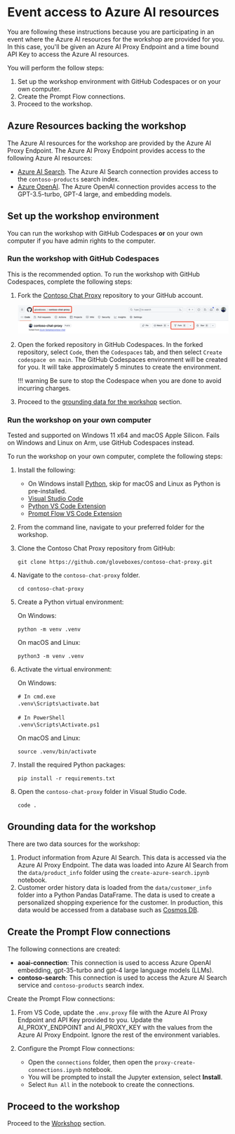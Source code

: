 # Event access to Azure AI resources

You are following these instructions because you are participating in an event where the Azure AI resources for the workshop are provided for you. In this case, you'll be given an Azure AI Proxy Endpoint and a time bound API Key to access the Azure AI resources.

You will perform the follow steps:

1. Set up the workshop environment with GitHub Codespaces or on your own computer.
1. Create the Prompt Flow connections.
1. Proceed to the workshop.

## Azure Resources backing the workshop

The Azure AI resources for the workshop are provided by the Azure AI Proxy Endpoint. The Azure AI Proxy Endpoint provides access to the following Azure AI resources:

- [Azure AI Search](https://azure.microsoft.com/products/ai-services/ai-search/). The Azure AI Search connection provides access to the `contoso-products` search index.
- [Azure OpenAI](https://azure.microsoft.com/products/ai-services/openai-service). The Azure OpenAI connection provides access to the GPT-3.5-turbo, GPT-4 large, and embedding models.

## Set up the workshop environment

You can run the workshop with GitHub Codespaces **or** on your own computer if you have admin rights to the computer.

### Run the workshop with GitHub Codespaces

This is the recommended option. To run the workshop with GitHub Codespaces, complete the following steps:

1. Fork the [Contoso Chat Proxy](https://github.com/gloveboxes/contoso-chat-proxy) repository to your GitHub account.

    ![](media/repo_fork.png)

1. Open the forked repository in GitHub Codespaces. In the forked repository, select `Code`, then the `Codespaces` tab, and then select `Create codespace on main`. The GitHub Codespaces environment will be created for you. It will take approximately 5 minutes to create the environment.

    <!-- ![](media/codespaces_open.png) -->

    !!! warning
        Be sure to stop the Codespace when you are done to avoid incurring charges.

1. Proceed to the [grounding data for the workshop](#grounding-data-for-the-workshop) section.

### Run the workshop on your own computer

Tested and supported on Windows 11 x64 and macOS Apple Silicon. Fails on Windows and Linux on Arm, use GitHub Codespaces instead.

To run the workshop on your own computer, complete the following steps:

1. Install the following:
    - On Windows install [Python](https://www.python.org/downloads/), skip for macOS and Linux as Python is pre-installed.
    - [Visual Studio Code](https://code.visualstudio.com/)
    - [Python VS Code Extension](https://marketplace.visualstudio.com/items?itemName=ms-python.python)
    - [Prompt Flow VS Code Extension](https://marketplace.visualstudio.com/items?itemName=prompt-flow.prompt-flow)

1. From the command line, navigate to your preferred folder for the workshop.
1. Clone the Contoso Chat Proxy repository from GitHub:

    ```shell
    git clone https://github.com/gloveboxes/contoso-chat-proxy.git
    ```

1. Navigate to the `contoso-chat-proxy` folder.

    ```shell
    cd contoso-chat-proxy
    ```

1. Create a Python virtual environment:

    On Windows:

    ```shell
    python -m venv .venv
    ```

    On macOS and Linux:

    ```shell
    python3 -m venv .venv
    ```

1. Activate the virtual environment:

    On Windows:

    ```shell
    # In cmd.exe
    .venv\Scripts\activate.bat

    # In PowerShell
    .venv\Scripts\Activate.ps1
    ```

    On macOS and Linux:

    ```shell
    source .venv/bin/activate
    ```

1. Install the required Python packages:

    ```shell
    pip install -r requirements.txt
    ```

1. Open the `contoso-chat-proxy` folder in Visual Studio Code.

    ```shell
    code .
    ```

## Grounding data for the workshop

There are two data sources for the workshop:

1. Product information from Azure AI Search. This data is accessed via the Azure AI Proxy Endpoint. The data was loaded into Azure AI Search from the `data/product_info` folder using the `create-azure-search.ipynb` notebook.
1. Customer order history data is loaded from the `data/customer_info` folder into a Python Pandas DataFrame. The data is used to create a personalized shopping experience for the customer. In production, this data would be accessed from a database such as [Cosmos DB](https://learn.microsoft.com/azure/cosmos-db/).

## Create the Prompt Flow connections

The following connections are created:

- **aoai-connection**: This connection is used to access Azure OpenAI embedding, gpt-35-turbo and gpt-4 large language models (LLMs).
- **contoso-search**: This connection is used to access the Azure AI Search service and `contoso-products` search index.

Create the Prompt Flow connections:

1. From VS Code, update the `.env.proxy` file with the Azure AI Proxy Endpoint and API Key provided to you. Update the AI_PROXY_ENDPOINT and AI_PROXY_KEY with the values from the Azure AI Proxy Endpoint. Ignore the rest of the environment variables.

1. Configure the Prompt Flow connections:

    - Open the `connections` folder, then open the `proxy-create-connections.ipynb` notebook.
    - You will be prompted to install the Jupyter extension, select **Install**.
    - Select `Run All` in the notebook to create the connections.

## Proceed to the workshop

Proceed to the [Workshop](workshop.md) section.
